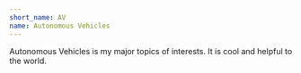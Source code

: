 ```yaml
---
short_name: AV
name: Autonomous Vehicles
---
```

Autonomous Vehicles is my major topics of interests. It is cool and helpful to the world.